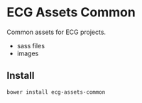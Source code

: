 ECG Assets Common
========

Common assets for ECG projects.
* sass files
* images

## Install

```
bower install ecg-assets-common
```
